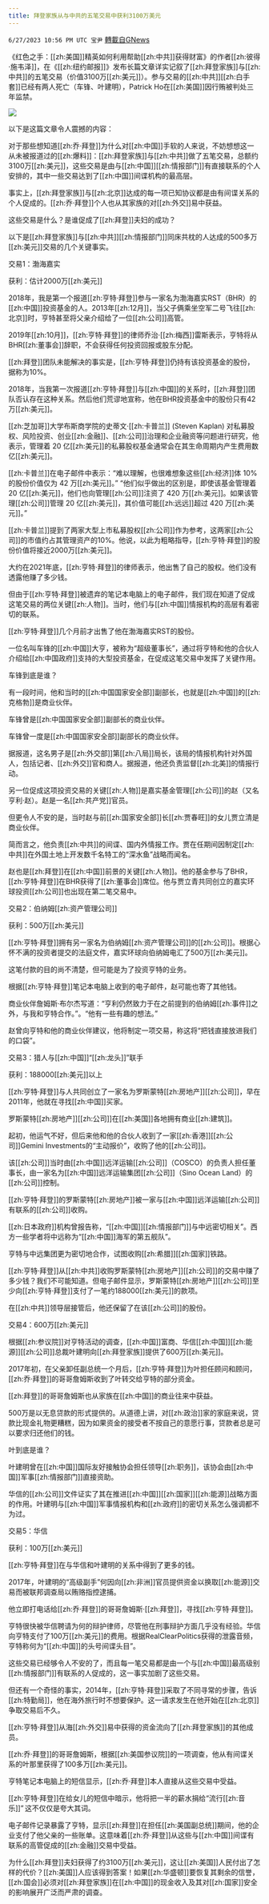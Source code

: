 ```yaml
---
title: 拜登家族从与中共的五笔交易中获利3100万美元
---
```

`6/27/2023 10:56 PM UTC 宝尹` [轉載自GNews](https://gnews.org/articles/1418150)

《红色之手：[[zh:美国]]精英如何利用帮助[[zh:中共]]获得财富》的作者[[zh:彼得·施韦泽]]，在《[[zh:纽约邮报]]》发布长篇文章详实记叙了[[zh:拜登家族]]与[[zh:中共]]的五笔交易（价值3100万[[zh:美元]]）。参与交易的[[zh:中共]][[zh:白手套]]已经有两人死亡（车锋、叶建明），Patrick Ho在[[zh:美国]]因行贿被判处三年监禁。

![](https://i.imgur.com/aKCNYay.jpg)

以下是这篇文章令人震撼的内容：

对于那些想知道[[zh:乔·拜登]]为什么对[[zh:中国]]手软的人来说，不妨想想这一从未被报道过的[[zh:爆料]]：[[zh:拜登家族]]与[[zh:中共]]做了五笔交易，总额约3100万[[zh:美元]]，这些交易是由与[[zh:中国]][[zh:情报部门]]有直接联系的个人安排的，其中一些交易达到了[[zh:中国]]间谍机构的最高层。

事实上，[[zh:拜登家族]]与[[zh:北京]]达成的每一项已知协议都是由有间谍关系的个人促成的。[[zh:乔·拜登]]个人也从其家族的对[[zh:外交]]易中获益。

这些交易是什么？是谁促成了[[zh:拜登]]夫妇的成功？


以下是[[zh:拜登家族]]与[[zh:中共]][[zh:情报部门]]同床共枕的人达成的500多万[[zh:美元]]交易的几个关键事实。

交易1：渤海嘉实

获利：估计2000万[[zh:美元]]

2018年，我是第一个报道[[zh:亨特·拜登]]参与一家名为渤海嘉实RST（BHR）的[[zh:中国]]投资基金的人。2013年[[zh:12月]]，当父子俩乘坐空军二号飞往[[zh:北京]]时，亨特甚至将父亲介绍给了一位[[zh:公司]]高管。

2019年[[zh:10月]]，[[zh:亨特·拜登]]的律师乔治·[[zh:梅西]]雷斯表示，亨特将从BHR[[zh:董事会]]辞职，不会获得任何投资回报或股东分配。

[[zh:拜登]]团队未能解决的事实是，[[zh:亨特·拜登]]仍持有该投资基金的股份，据称为10%。

2018年，当我第一次报道[[zh:亨特·拜登]]与[[zh:中国]]的关系时，[[zh:拜登]]团队否认存在这种关系。然后他们荒谬地宣称，他在BHR投资基金中的股份只有42万[[zh:美元]]。

[[zh:芝加哥]]大学布斯商学院的史蒂文·[[zh:卡普兰]] (Steven Kaplan) 对私募股权、风险投资、创业[[zh:金融]]、[[zh:公司]]治理和企业融资等问题进行研究，他表示，管理着 20 亿[[zh:美元]]的私募股权基金通常会在其生命周期内产生费用数亿[[zh:美元]]。

[[zh:卡普兰]]在电子邮件中表示：“难以理解，也很难想象这些[[zh:经济]]体 10% 的股份价值仅为 42 万[[zh:美元]]。” “他们似乎做出的区别是，即使该基金管理着 20 亿[[zh:美元]]，他们也向管理[[zh:公司]]注资了 420 万[[zh:美元]]。如果该管理[[zh:公司]]管理 20 亿[[zh:美元]]，其价值可能[[zh:远远]]超过 420 万[[zh:美元]]。”

[[zh:卡普兰]]提到了两家大型上市私募股权[[zh:公司]]作为参考，这两家[[zh:公司]]的市值约占其管理资产的10%。他说，以此为粗略指导，[[zh:亨特·拜登]]的股份价值将接近2000万[[zh:美元]]。

大约在2021年底，[[zh:亨特·拜登]]的律师表示，他出售了自己的股权。他们没有透露他赚了多少钱。

但由于[[zh:亨特·拜登]]被遗弃的笔记本电脑上的电子邮件，我们现在知道了促成这笔交易的两位关键[[zh:人物]]。当时，他们与[[zh:中国]]情报机构的高层有着密切的联系。

[[zh:亨特·拜登]]几个月前才出售了他在渤海嘉实RST的股份。

一位名叫车锋的[[zh:中国]]大亨，被称为“超级董事长”，通过将亨特和他的合伙人介绍给[[zh:中国政府]]支持的大型投资基金，在促成这笔交易中发挥了关键作用。

车锋到底是谁？

有一段时间，他和当时的[[zh:中国国家安全部]]副部长，也就是[[zh:中国]]的[[zh:克格勃]]是商业伙伴。

车锋曾是[[zh:中国国家安全部]]副部长的商业伙伴。

车锋曾一度是[[zh:中国国家安全部]]副部长的商业伙伴。

据报道，这名男子是[[zh:外交部]]第[[zh:八局]]局长，该局的情报机构针对外国人，包括记者、[[zh:外交]]官和商人。据报道，他还负责监督[[zh:北美]]的情报行动。

另一位促成这项投资交易的关键[[zh:人物]]是嘉实基金管理[[zh:公司]]的赵（又名亨利·赵）。赵是一名[[zh:共产党]]官员。

但更令人不安的是，当时赵与前[[zh:国家安全部]]长[[zh:贾春旺]]的女儿贾立清是商业伙伴。

简而言之，他负责[[zh:中共]]的间谍、国内外情报工作。贾在任期间因制定[[zh:中共]]在外国土地上开发数千名特工的“深水鱼”战略而闻名。

赵也是[[zh:拜登]]在[[zh:中国]]前景的关键[[zh:人物]]。他的基金参与了BHR，[[zh:亨特·拜登]]在BHR获得了[[zh:董事会]]席位。他与贾立青共同创立的嘉实环球投资[[zh:公司]]也出现在第二笔交易中。

交易2：伯纳姆[[zh:资产管理公司]]

获利：500万[[zh:美元]]

[[zh:亨特·拜登]]拥有另一家名为伯纳姆[[zh:资产管理公司]]的[[zh:公司]]。根据心怀不满的投资者提交的法庭文件，嘉实环球向伯纳姆电汇了500万[[zh:美元]]。

这笔付款的目的尚不清楚，但可能是为了投资亨特的业务。

根据[[zh:亨特·拜登]]笔记本电脑上收到的电子邮件，赵可能也寄了其他钱。

商业伙伴詹姆斯·布尔杰写道：“亨利仍然致力于在之前提到的伯纳姆[[zh:事件]]之外，与我和亨特合作。”。“他有一些有趣的想法。”

赵曾向亨特和他的商业伙伴建议，他将制定一项交易，称这将“把钱直接放进我们的口袋”。

交易3：猎人与[[zh:中国]]“[[zh:龙头]]”联手

获利：188000[[zh:美元]]以上

[[zh:亨特·拜登]]与人共同创立了一家名为罗斯蒙特[[zh:房地产]][[zh:公司]]，早在2011年，他就在寻找[[zh:中国]]买家。

罗斯蒙特[[zh:房地产]][[zh:公司]]在[[zh:美国]]各地拥有商业[[zh:建筑]]。

起初，他运气不好，但后来他和他的合伙人收到了一家[[zh:香港]][[zh:公司]]Gemini Investments的“主动报价”，收购了他的[[zh:公司]]。

该[[zh:公司]]当时由[[zh:中国]]远洋运输[[zh:公司]]（COSCO）的负责人担任董事长，由一家名为[[zh:中国]]远洋运输集团[[zh:公司]]（Sino Ocean Land）的[[zh:公司]]控制。

[[zh:亨特·拜登]]的罗斯蒙特[[zh:房地产]]被一家与[[zh:中国]]远洋运输[[zh:公司]]有联系的[[zh:公司]]收购。

[[zh:日本政府]]机构曾报告称，“[[zh:中国]][[zh:情报部门]]与中远密切相关”。西方一些学者将中远称为“[[zh:中国]]海军的第五舰队”。

亨特与中远集团更为密切地合作，试图收购[[zh:希腊]][[zh:国家]]铁路。

[[zh:亨特·拜登]]从[[zh:中共]]收购罗斯蒙特[[zh:房地产]][[zh:公司]]的交易中赚了多少钱？我们不可能知道。但电子邮件显示，罗斯蒙特[[zh:房地产]][[zh:公司]]至少向[[zh:亨特·拜登]]支付了一笔约188000[[zh:美元]]的款项。

在[[zh:中共]]领导层接管后，他还保留了在该[[zh:公司]]的股份。

交易4：600万[[zh:美元]]

根据[[zh:参议院]]对亨特活动的调查，[[zh:中国]]富商、华信[[zh:中国]][[zh:能源]][[zh:公司]]总裁叶建明向[[zh:拜登家族]]提供了600万[[zh:美元]]。

2017年初，在父亲卸任副总统一个月后，[[zh:亨特·拜登]]为叶担任顾问和顾问，[[zh:乔·拜登]]的哥哥詹姆斯收到了叶转交给亨特的部分资金。

[[zh:拜登]]的哥哥詹姆斯也从家族在[[zh:中国]]的商业往来中获益。

500万是以无息贷款的形式提供的。从道德上讲，对[[zh:政治]]家的家庭来说，贷款比现金礼物更糟糕，因为如果资金的接受者不按自己的意愿行事，贷款者总是可以要求归还他们的钱。

叶到底是谁？

叶建明曾在[[zh:中国]]国际友好接触协会担任领导[[zh:职务]]，该协会由[[zh:中国]]军事[[zh:情报部门]]直接资助。

华信的[[zh:公司]]文件证实了其在推进[[zh:中国]][[zh:国家]][[zh:能源]]战略方面的作用。叶建明与[[zh:中国]]军事情报机构和[[zh:政府]]的密切关系怎么强调都不为过。

交易5：华信

获利：100万[[zh:美元]]

[[zh:亨特·拜登]]在与华信和叶建明的关系中得到了更多的钱。

2017年，叶建明的“高级副手”何因向[[zh:非洲]]官员提供资金以换取[[zh:能源]]交易而被联邦调查局以贿赂指控逮捕。

他立即打电话给[[zh:乔·拜登]]的哥哥詹姆斯·[[zh:拜登]]，寻找[[zh:亨特·拜登]]。

亨特很快被华信聘请为何的辩护律师，尽管他在刑事辩护方面几乎没有经验。华信向亨特支付了100万[[zh:美元]]的费用。根据RealClearPolitics获得的泄露音频，亨特称何为“[[zh:中国]]的头号间谍头目”。

这些交易已经够令人不安的了，而且每一笔交易都是由一个与[[zh:中国]]最高级别[[zh:情报部门]]有联系的人促成的，这一事实加剧了这些交易。

但还有一个奇怪的事实，2014年，[[zh:亨特·拜登]]采取了不同寻常的步骤，告诉[[zh:特勤局]]，他在海外旅行时不想要保护。这一请求发生在他开始在[[zh:北京]]争取交易后不久。

[[zh:亨特·拜登]]从海[[zh:外交]]易中获得的资金流向了[[zh:拜登家族]]的其他成员。

[[zh:乔·拜登]]的哥哥詹姆斯，根据[[zh:美国参议院]]的一项调查，他从有间谍关系的叶那里获得了100多万[[zh:美元]]。

亨特笔记本电脑上的短信显示，[[zh:乔·拜登]]本人直接从这些交易中受益。

[[zh:亨特·拜登]]在给女儿的短信中暗示，他将把一半的薪水捐给“流行[[zh:音乐]]” 这不仅仅是夸大其词。 

电子邮件记录暴露了亨特，显示[[zh:拜登]]在担任[[zh:美国副总统]]期间，他的企业支付了他父亲的一些账单。这意味着[[zh:乔·拜登]]从这些与[[zh:中国]]间谍有联系的高管促成的[[zh:金融]]交易中受益。

为什么[[zh:拜登]]夫妇获得了约3100万[[zh:美元]]，这让[[zh:美国]]人民付出了怎样的代价？[[zh:美国]]人应该得到答案！如果[[zh:华盛顿]]要恢复其剩余的信誉，[[zh:国会]]必须对[[zh:拜登家族]]在[[zh:中国]]的现金收入及其对[[zh:国家]]安全的影响展开广泛而严肃的调查。
